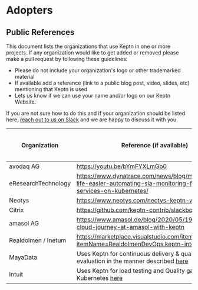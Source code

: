 # Adopters

## Public References

This document lists the organizations that use Keptn in one or more projects. 
If any organization would like to get added or removed please make a pull request by following these guidelines:

* Please do not include your organization's logo or other trademarked material
* If available add a reference (link to a public blog post, video, slides, etc) mentioning that Keptn is used
* Lets us know if we can use your name and/or logo on our Keptn Website.

If you are not sure how to do this and if your organization should be listed here, [reach out to us on Slack](https://slack.keptn.sh) and we are happy to discuss it with you.

| Organization          | Reference (if available)                                                         | Permission to use Name / Logo |
|-----------------------|----------------------------------------------------------------------------------| ----------------------------- |
| avodaq AG             | https://youtu.be/bYmFYXLmGb0              | YES |
| eResearchTechnology   | https://www.dynatrace.com/news/blog/making-ops-life-easier-automating-sla-monitoring-for-deployed-services-on-kubernetes/ | YES | 
| Neotys                | https://www.neotys.com/neotys-keptn-webinar                                     | YES |
| Citrix   | https://github.com/keptn-contrib/slackbot-service | YES | 
| amasol AG   | https://www.amasol.de/blog/2020/05/19/autonomous-cloud-journey-at-amasol-with-keptn | YES |
| Realdolmen / Inetum   | https://marketplace.visualstudio.com/items?itemName=RealdolmenDevOps.keptn-integration | YES |
| MayaData   | Uses Keptn for continuous delivery & quality gate evaluation in the manner described [here](https://youtu.be/aa5SzQmv4EQ?t=1452) | YES |
| Intuit   | Uses Keptn for load testing and Quality gates on Kubernetes [here](https://www.youtube.com/watch?t=401&v=Omprl5OFtEw&feature=youtu.be)| YES|
